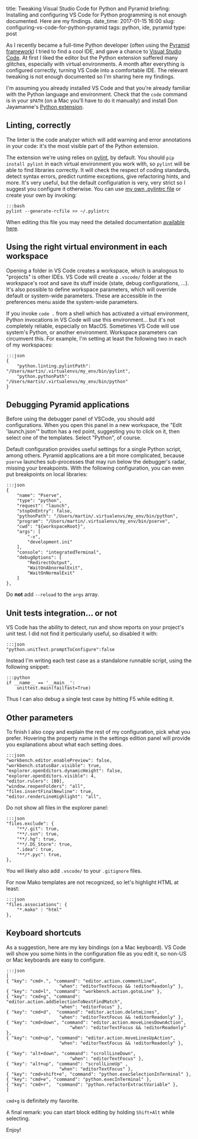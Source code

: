 title: Tweaking Visual Studio Code for Python and Pyramid
briefing: Installing and configuring VS Code for Python programming is not enough documented. Here are my findings.
date_time: 2017-01-15 16:00
slug: configuring-vs-code-for-python-pyramid
tags: python, ide, pyramid
type: post


As I recently became a full-time Python developer (often using the 
[Pyramid framework](https://trypyramid.com/)) I tried to find a cool IDE, and 
gave a chance to [Visual Studio Code](https://code.visualstudio.com/). 
At first I liked the editor but the Python extension suffered many glitches, 
especially with virtual environments.
A month after everything is configured correctly, 
turning VS Code into a comfortable IDE. 
The relevant tweaking is not enough documented so I'm sharing here my findings.

I'm assuming you already installed VS Code and that you're already familiar 
with the Python language and environment.
Check that the `code` command is in your `$PATH` (on a Mac you'll have to do it 
manually) and install Don Jayamanne's 
[Python extension](https://github.com/DonJayamanne/pythonVSCode).

## Linting, correctly

The linter is the code analyzer which will add warning and error annotations 
in your code: it's the most visible part of the Python extension.

The extension we're using relies on [pylint](https://www.pylint.org/), by default.
You should `pip install pylint` in each virtual environment you work with, 
so `pylint` will be able to find libraries correctly. 
It will check the respect of coding standards, detect syntax errors, predict runtime 
exceptions, give refactoring hints, and more. It's very useful, but the default 
configuration is very, very strict so I suggest you configure it otherwise.
You can use [my own .pylintrc file](/2017-01-15/pylintrc) or 
create your own by invoking:

    :::bash
    pylint --generate-rcfile >> ~/.pylintrc

When editing this file you may need the detailed documentation
[available here](https://pylint.readthedocs.io/en/latest/reference_guide/features.html).



## Using the right virtual environment in each workspace

Opening a folder in VS Code creates a workspace, which is analogous 
to "projects" is other IDEs. VS Code will create a `.vscode/` folder at the
workspace's root and save its stuff inside (state, debug configurations, ...).
It's also possible to define workspace parameters, which will override default 
or system-wide parameters. These are accessible in the preferences menu aside 
the system-wide parameters. 

If you invoke `code .` from a shell which has activated a virtual environment,
Python invocations in VS Code will use this 
environment... but it's not completely reliable, especially on MacOS. 
Sometimes VS Code will use system's Python, or another environment.
Workspace parameters can circumvent this. 
For example, I'm setting at least the following two in each of my workspaces:

    :::json
    {
        "python.linting.pylintPath": "/Users/martin/.virtualenvs/my_env/bin/pylint",
        "python.pythonPath": "/Users/martin/.virtualenvs/my_env/bin/python"
    }





## Debugging Pyramid applications

Before using the debugger panel of VSCode, you should add configurations.
When you open this panel in a new workspace, the "Edit 'launch.json'" button 
has a red point, suggesting you to click on it, then select one of the templates. 
Select "Python", of course.

Default configuration provides useful settings for a single Python script, 
among others. 
Pyramid applications are a bit more complicated, because `pserve` launches 
sub-processes that may run below the debugger's radar, missing your breakpoints. 
With the following configuration, you can even put breakpoints on local 
libraries:

    :::json
    {
        "name": "Pserve",
        "type": "python",
        "request": "launch",
        "stopOnEntry": false,
        "pythonPath": "/Users/martin/.virtualenvs/my_env/bin/python",
        "program": "/Users/martin/.virtualenvs/my_env/bin/pserve",
        "cwd": "${workspaceRoot}",
        "args": [
            "-v",
            "development.ini"
        ],
        "console": "integratedTerminal",
        "debugOptions": [
            "RedirectOutput",
            "WaitOnAbnormalExit",
            "WaitOnNormalExit"
        ]
    },

Do **not** add `--reload` to the ``args`` array. 

## Unit tests integration... or not

VS Code has the ability to detect, run and show reports on your project's 
unit test. I did not find it perticularly useful, so disabled it with:

    :::json
    "python.unitTest.promptToConfigure":false

Instead I'm writing each test case as a standalone runnable script, 
using the following snippet:

    :::python
    if __name__ == '__main__':
        unittest.main(failfast=True)

Thus I can also debug a single test case by hitting F5 while editing it.

## Other parameters

To finish I also copy and explain the rest of my configuration, pick what you 
prefer. Hovering the property name in the settings edition panel will provide 
you explanations about what each setting does.

    :::json
    "workbench.editor.enablePreview": false,
    "workbench.statusBar.visible": true,
    "explorer.openEditors.dynamicHeight": false,
    "explorer.openEditors.visible": 4,
    "editor.rulers": [80],
    "window.reopenFolders": "all",
    "files.insertFinalNewline": true,
    "editor.renderLineHighlight": "all",

Do not show all files in the explorer panel:

    :::json
    "files.exclude": {
        "**/.git": true,
        "**/.svn": true,
        "**/.hg": true,
        "**/.DS_Store": true,
        ".idea": true,
        "**/*.pyc": true,
    },

You wil likely also add `.vscode/` to your `.gitignore` files.

For now Mako templates are not recognized, so let's highlight HTML at least:

    :::json
    "files.associations": {
        "*.mako" : "html"
    },

## Keyboard shortcuts

As a suggestion, here are my key bindings (on a Mac keyboard). 
VS Code will show you some hints in the configuration file as you edit it, 
so non-US or Mac keyboards are easy to configure. 

    :::json
    [
    { "key": "cmd+.", "command": "editor.action.commentLine",
                        "when": "editorTextFocus && !editorReadonly" },
    { "key": "cmd+l", "command": "workbench.action.gotoLine" },
    { "key": "cmd+g", "command": "editor.action.addSelectionToNextFindMatch",
                        "when": "editorFocus" },
    { "key": "cmd+d",  "command": "editor.action.deleteLines",
                        "when": "editorTextFocus && !editorReadonly" },
    { "key": "cmd+down", "command": "editor.action.moveLinesDownAction",
                            "when": "editorTextFocus && !editorReadonly" },
    { "key": "cmd+up", "command": "editor.action.moveLinesUpAction",
                        "when": "editorTextFocus && !editorReadonly" },

    { "key": "alt+down", "command": "scrollLineDown",
                            "when": "editorTextFocus" },
    { "key": "alt+up", "command": "scrollLineUp" ,
                        "when": "editorTextFocus" },
    { "key": "cmd+shift+e", "command": "python.execSelectionInTerminal" },
    { "key": "cmd+e", "command": "python.execInTerminal" },
    { "key": "cmd+r",  "command": "python.refactorExtractVariable" },
    ]

`cmd+g` is definitely my favorite.

A final remark: you can start block editing by holding `Shift+Alt` while selecting.

Enjoy!

